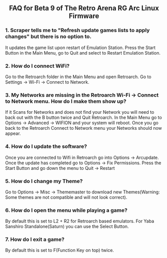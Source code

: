 ## <p align="center">FAQ for Beta 9 of The Retro Arena RG Arc Linux Firmware</p>




### 1. Scraper tells me to "Refresh update games lists to apply changes" but there is no option to.

It updates the game list upon restart of Emulation Station. Press the Start Button in the Main Menu, go to Quit and select to Restart Emulation Station.

### 2. How do I connect WiFi?

Go to the Retroarch folder in the Main Menu and open Retroarch. Go to Settings -> Wi-Fi -> Connect to Network. 

### 3. My Networks are missing in the Retroarch Wi-Fi -> Connect to Network menu. How do I make them show up?

If it Scans for Networks and does not find your Network you will need to back out with the B button twice and Quit Retroarch. In the Main Menu go to Options -> Advanced -> WIFION and your system will reboot. Once you go back to the Retroarch Connect to Network menu  your Networks should now appear.

### 4. How do I update the software?

Once you are connected to Wifi in Retroarch go into Options -> Arcupdate. Once the update has completed go to Options -> Fix Permissions. Press the Start Button and go down the menu to Quit -> Restart

### 5. How do I change my Theme?

Go to Options -> Misc -> Thememaster to download new Themes(Warning: Some themes are not compatible and will not look correct).

### 6. How do I open the menu while playing a game?

By default this is set to L2 + R2 for Retroarch based emulators. For Yaba Sanshiro Standalone(Saturn) you can use the Select Button.

### 7. How do I exit a game?

By default this is set to F(Function Key on top) twice.
